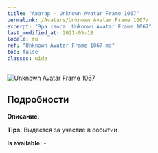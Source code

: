 ```yaml
---
title: "Аватар - Unknown Avatar Frame 1067"
permalink: /Avatars/Unknown Avatar Frame 1067/
excerpt: "Эра хаоса  Unknown Avatar Frame 1067"
last_modified_at: 2021-05-18
locale: ru
ref: "Unknown Avatar Frame 1067.md"
toc: false
classes: wide
---
```

 ![Unknown Avatar Frame 1067](/images/a/avatarFrame_67.png)

## Подробности

 **Описание:**  

 **Tips:** Выдается за участие в событии 

 **Is available:**  - 

